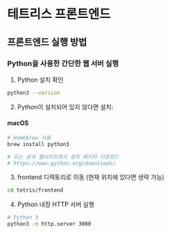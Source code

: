# 테트리스 프론트엔드

## 프론트엔드 실행 방법

### Python을 사용한 간단한 웹 서버 실행

1. Python 설치 확인
```bash
python3 --version
```

2. Python이 설치되어 있지 않다면 설치:

#### macOS
```bash
# Homebrew 사용
brew install python3

# 또는 공식 웹사이트에서 설치 패키지 다운로드
# https://www.python.org/downloads/
```

3. frontend 디렉토리로 이동 (현재 위치에 있다면 생략 가능)
```bash
cd tetris/frontend
```

4. Python 내장 HTTP 서버 실행
```bash
# Python 3
python3 -m http.server 3000
```